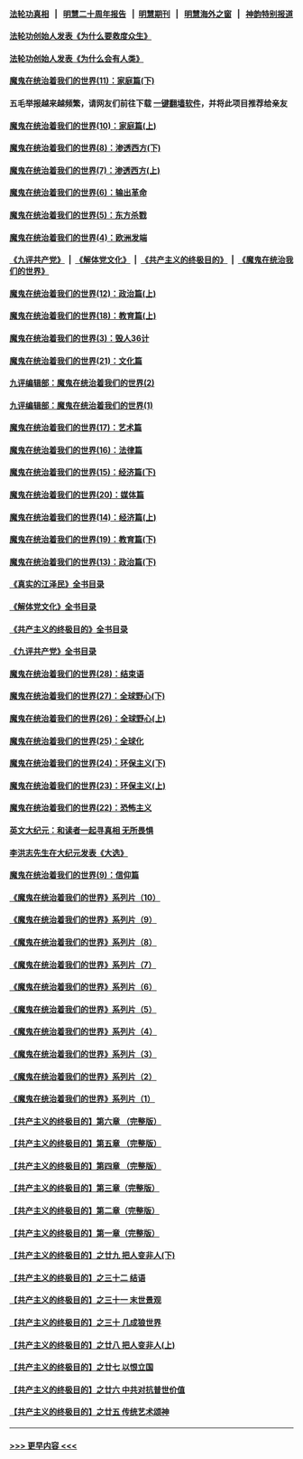 #### [法轮功真相](https://github.com/gfw-breaker/truth/blob/master/README.md?t=0) &nbsp;&nbsp;|&nbsp;&nbsp; [明慧二十周年报告](https://github.com/gfw-breaker/mh-reports/blob/master/README.md?t=0) &nbsp;&nbsp;|&nbsp;&nbsp;[明慧期刊](https://github.com/gfw-breaker/mh-qikan) &nbsp;&nbsp;|&nbsp;&nbsp; [明慧海外之窗](https://github.com/gfw-breaker/mh-news/blob/master/README.md?t=0) &nbsp;&nbsp;|&nbsp;&nbsp; [神韵特别报道](https://github.com/gfw-breaker/mh-news/blob/master/shenyun.md?t=0)
#### [法轮功创始人发表《为什么要救度众生》](../pages/nsc422/n13975246.md?t=05160943) 
#### [法轮功创始人发表《为什么会有人类》](../pages/nsc422/n13912117.md?t=05160943) 
#### [魔鬼在统治着我们的世界(11)：家庭篇(下)](../pages/nsc422/n10440961.md?t=05160943) 
#### 五毛举报越来越频繁，请网友们前往下载 [一键翻墙软件](https://github.com/gfw-breaker/ssr-accounts)，并将此项目推荐给亲友
#### [魔鬼在统治着我们的世界(10)：家庭篇(上)](../pages/nsc422/n10435448.md?t=05160943) 
#### [魔鬼在统治着我们的世界(8)：渗透西方(下)](../pages/nsc422/n10429603.md?t=05160943) 
#### [魔鬼在统治着我们的世界(7)：渗透西方(上)](../pages/nsc422/n10426013.md?t=05160943) 
#### [魔鬼在统治着我们的世界(6)：输出革命](../pages/nsc422/n10421536.md?t=05160943) 
#### [魔鬼在统治着我们的世界(5)：东方杀戮](../pages/nsc422/n10417707.md?t=05160943) 
#### [魔鬼在统治着我们的世界(4)：欧洲发端](../pages/nsc422/n10414890.md?t=05160943) 
#### [《九评共产党》](https://github.com/begood0513/9ping.md/blob/master/README.md) &nbsp;|&nbsp; [《解体党文化》](../../../../jtdwh.md/blob/master/README.md)  &nbsp;|&nbsp; [《共产主义的终极目的》](../../../../gczydzjmd.md/blob/master/README.md) &nbsp;|&nbsp; [《魔鬼在统治我们的世界》](../../../../mgztzwmdsj.md/blob/master/README.md) 
#### [魔鬼在统治着我们的世界(12)：政治篇(上)](../pages/nsc422/n10444576.md?t=05160943) 
#### [魔鬼在统治着我们的世界(18)：教育篇(上)](../pages/nsc422/n10526970.md?t=05160943) 
#### [魔鬼在统治着我们的世界(3)：毁人36计](../pages/nsc422/n10411583.md?t=05160943) 
#### [魔鬼在统治着我们的世界(21)：文化篇](../pages/nsc422/n10597706.md?t=05160943) 
#### [九评编辑部：魔鬼在统治着我们的世界(2)](../pages/nsc422/n10410036.md?t=05160943) 
#### [九评编辑部：魔鬼在统治着我们的世界(1)](../pages/nsc422/n10406825.md?t=05160943) 
#### [魔鬼在统治着我们的世界(17)：艺术篇](../pages/nsc422/n10499093.md?t=05160943) 
#### [魔鬼在统治着我们的世界(16)：法律篇](../pages/nsc422/n10485969.md?t=05160943) 
#### [魔鬼在统治着我们的世界(15)：经济篇(下)](../pages/nsc422/n10469975.md?t=05160943) 
#### [魔鬼在统治着我们的世界(20)：媒体篇](../pages/nsc422/n10586579.md?t=05160943) 
#### [魔鬼在统治着我们的世界(14)：经济篇(上)](../pages/nsc422/n10457370.md?t=05160943) 
#### [魔鬼在统治着我们的世界(19)：教育篇(下)](../pages/nsc422/n10564808.md?t=05160943) 
#### [魔鬼在统治着我们的世界(13)：政治篇(下)](../pages/nsc422/n10448270.md?t=05160943) 
#### [《真实的江泽民》全书目录](../pages/nsc422/n13721399.md?t=05160943) 
#### [《解体党文化》全书目录](../pages/nsc422/n13721157.md?t=05160943) 
#### [《共产主义的终极目的》全书目录](../pages/nsc422/n13721048.md?t=05160943) 
#### [《九评共产党》全书目录](../pages/nsc422/n13708085.md?t=05160943) 
#### [魔鬼在统治着我们的世界(28)：结束语](../pages/nsc422/n10936246.md?t=05160943) 
#### [魔鬼在统治着我们的世界(27)：全球野心(下)](../pages/nsc422/n10928319.md?t=05160943) 
#### [魔鬼在统治着我们的世界(26)：全球野心(上)](../pages/nsc422/n10900318.md?t=05160943) 
#### [魔鬼在统治着我们的世界(25)：全球化](../pages/nsc422/n10788205.md?t=05160943) 
#### [魔鬼在统治着我们的世界(24)：环保主义(下)](../pages/nsc422/n10695307.md?t=05160943) 
#### [魔鬼在统治着我们的世界(23)：环保主义(上)](../pages/nsc422/n10688613.md?t=05160943) 
#### [魔鬼在统治着我们的世界(22)：恐怖主义](../pages/nsc422/n10614727.md?t=05160943) 
#### [英文大纪元：和读者一起寻真相 无所畏惧](../pages/nsc422/n12542027.md?t=05160943) 
#### [李洪志先生在大纪元发表《大选》](../pages/nsc422/n12534746.md?t=05160943) 
#### [魔鬼在统治着我们的世界(9)：信仰篇](../pages/nsc422/n10432159.md?t=05160943) 
#### [《魔鬼在统治着我们的世界》系列片（10）](../pages/nsc422/n12292670.md?t=05160943) 
#### [《魔鬼在统治着我们的世界》系列片（9）](../pages/nsc422/n12290859.md?t=05160943) 
#### [《魔鬼在统治着我们的世界》系列片（8）](../pages/nsc422/n12287445.md?t=05160943) 
#### [《魔鬼在统治着我们的世界》系列片（7）](../pages/nsc422/n12283425.md?t=05160943) 
#### [《魔鬼在统治着我们的世界》系列片（6）](../pages/nsc422/n12282314.md?t=05160943) 
#### [《魔鬼在统治着我们的世界》系列片（5）](../pages/nsc422/n12281419.md?t=05160943) 
#### [《魔鬼在统治着我们的世界》系列片（4）](../pages/nsc422/n12274024.md?t=05160943) 
#### [《魔鬼在统治着我们的世界》系列片（3）](../pages/nsc422/n12271322.md?t=05160943) 
#### [《魔鬼在统治着我们的世界》系列片（2）](../pages/nsc422/n12269049.md?t=05160943) 
#### [《魔鬼在统治着我们的世界》系列片（1）](../pages/nsc422/n12267575.md?t=05160943) 
#### [【共产主义的终极目的】第六章 （完整版）](../pages/nsc422/n11428913.md?t=05160943) 
#### [【共产主义的终极目的】第五章 （完整版）](../pages/nsc422/n11428912.md?t=05160943) 
#### [【共产主义的终极目的】第四章 （完整版）](../pages/nsc422/n11428907.md?t=05160943) 
#### [【共产主义的终极目的】第三章（完整版）](../pages/nsc422/n11428848.md?t=05160943) 
#### [【共产主义的终极目的】第二章（完整版）](../pages/nsc422/n11428831.md?t=05160943) 
#### [【共产主义的终极目的】第一章（完整版）](../pages/nsc422/n11417651.md?t=05160943) 
#### [【共产主义的终极目的】之廿九 把人变非人(下)](../pages/nsc422/n11344140.md?t=05160943) 
#### [【共产主义的终极目的】之三十二 结语](../pages/nsc422/n11360535.md?t=05160943) 
#### [【共产主义的终极目的】之三十一 末世景观](../pages/nsc422/n11351129.md?t=05160943) 
#### [【共产主义的终极目的】之三十 几成狼世界](../pages/nsc422/n11348280.md?t=05160943) 
#### [【共产主义的终极目的】之廿八 把人变非人(上)](../pages/nsc422/n11340492.md?t=05160943) 
#### [【共产主义的终极目的】之廿七 以恨立国](../pages/nsc422/n11336944.md?t=05160943) 
#### [【共产主义的终极目的】之廿六 中共对抗普世价值](../pages/nsc422/n11324785.md?t=05160943) 
#### [【共产主义的终极目的】之廿五 传统艺术颂神](../pages/nsc422/n11296396.md?t=05160943) 

----
#### [ >>> 更早内容 <<< ](../indexes/nsc422-earlier.md)
